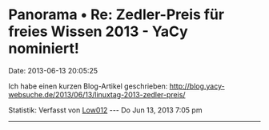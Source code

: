Panorama • Re: Zedler-Preis für freies Wissen 2013 - YaCy nominiert!
====================================================================

Date: 2013-06-13 20:05:25

Ich habe einen kurzen Blog-Artikel geschrieben:
<http://blog.yacy-websuche.de/2013/06/13/linuxtag-2013-zedler-preis/>

Statistik: Verfasst von
[Low012](http://forum.yacy-websuche.de/memberlist.php?mode=viewprofile&u=62)
--- Do Jun 13, 2013 7:05 pm

------------------------------------------------------------------------
